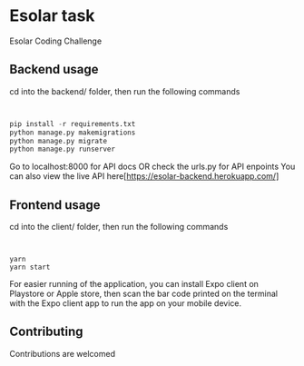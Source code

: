 # Esolar task

Esolar Coding Challenge

## Backend usage

cd into the backend/ folder, then run the following commands

```python


pip install -r requirements.txt
python manage.py makemigrations
python manage.py migrate
python manage.py runserver
```

Go to localhost:8000 for API docs OR check the urls.py for API enpoints You can
also view the live API here[https://esolar-backend.herokuapp.com/]

## Frontend usage

cd into the client/ folder, then run the following commands

```node


yarn
yarn start
```

For easier running of the application, you can install Expo client on Playstore
or Apple store, then scan the bar code printed on the terminal with the Expo
client app to run the app on your mobile device.

## Contributing

Contributions are welcomed
